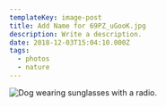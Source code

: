 ```yaml
---
templateKey: image-post
title: Add Name for 69PZ_uGooK.jpg
description: Write a description.
date: 2018-12-03T15:04:10.000Z
tags:
  - photos
  - nature
---
```

![Dog wearing sunglasses with a radio.](/img/69PZ_uGooK.jpg)
